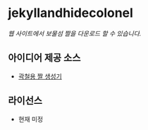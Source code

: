 # jekyllandhidecolonel

*웹 사이트에서 보물섬 짤을 다운로드 할 수 있습니다.*


## 아이디어 제공 소스

- [곽철용 짤 생성기](https://github.com/wormwlrm/kwakcheolyong)

## 라이선스

- 현재 미정